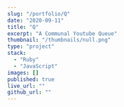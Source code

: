 ```yaml
---
slug: "/portfolio/Q"
date: "2020-09-11"
title: "Q"
excerpt: "A Communal Youtube Queue"
thumbnail: "/thumbnails/null.png"
type: "project"
stack:
  - "Ruby"
  - "JavaScript"
images: []
published: true
live_url: ""
github_url: ""
---
```

